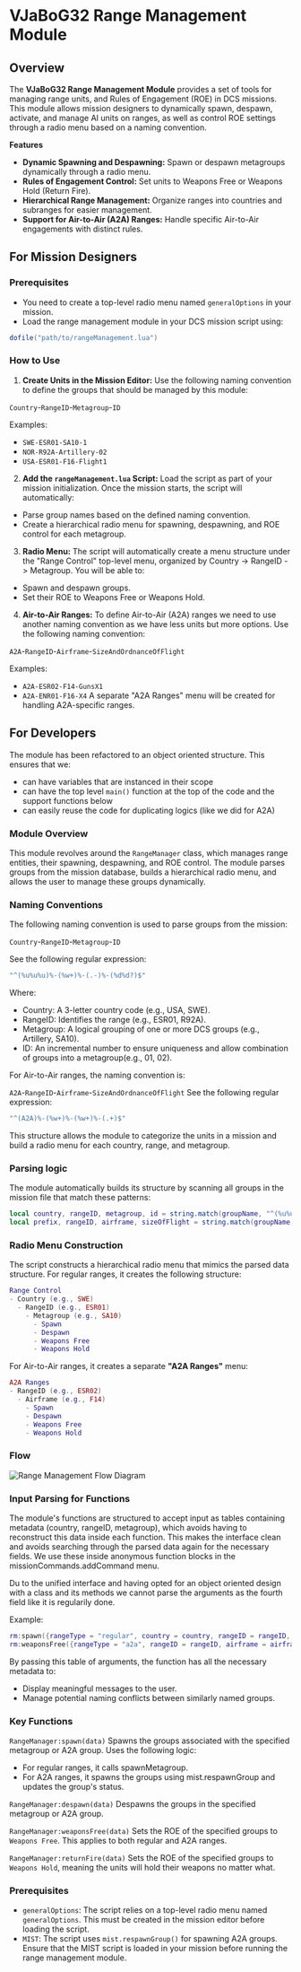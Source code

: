 # VJaBoG32 Range Management Module
## Overview
The **VJaBoG32 Range Management Module** provides a set of tools for managing range units, and Rules of Engagement (ROE) in DCS missions. This module allows mission designers to dynamically spawn, despawn, activate, and manage AI units on ranges, as well as control ROE settings through a radio menu based on a naming convention.

**Features**
- **Dynamic Spawning and Despawning:** Spawn or despawn metagroups dynamically through a radio menu.
- **Rules of Engagement Control:** Set units to Weapons Free or Weapons Hold (Return Fire).
- **Hierarchical Range Management:** Organize ranges into countries and subranges for easier management.
- **Support for Air-to-Air (A2A) Ranges:** Handle specific Air-to-Air engagements with distinct rules.

## For Mission Designers
### Prerequisites
- You need to create a top-level radio menu named `generalOptions` in your mission.
- Load the range management module in your DCS mission script using:

```lua
dofile("path/to/rangeManagement.lua")
```

### How to Use
1. **Create Units in the Mission Editor:** Use the following naming convention to define the groups that should be managed by this module:

`Country`-`RangeID`-`Metagroup`-`ID`

Examples:
- `SWE-ESR01-SA10-1`
- `NOR-R92A-Artillery-02`
- `USA-ESR01-F16-Flight1`

2. **Add the `rangeManagement.lua` Script:** Load the script as part of your mission initialization. Once the mission starts, the script will automatically:
- Parse group names based on the defined naming convention.
- Create a hierarchical radio menu for spawning, despawning, and ROE control for each metagroup.

3. **Radio Menu:** The script will automatically create a menu structure under the "Range Control" top-level menu, organized by Country -> RangeID -> Metagroup. You will be able to:

- Spawn and despawn groups.
- Set their ROE to Weapons Free or Weapons Hold.

4. **Air-to-Air Ranges:** To define Air-to-Air (A2A) ranges we need to use another naming convention as we have less units but more options.
Use the following naming convention:

`A2A`-`RangeID`-`Airframe`-`SizeAndOrdnanceOfFlight`

Examples:
- `A2A-ESR02-F14-GunsX1`
- `A2A-ENR01-F16-X4`
A separate "A2A Ranges" menu will be created for handling A2A-specific ranges.

## For Developers
The module has been refactored to an object oriented structure.
This ensures that we:
- can have variables that are instanced in their scope
- can have the top level `main()` function at the top of the code and the support functions below
- can easily reuse the code for duplicating logics (like we did for A2A)

### Module Overview
This module revolves around the `RangeManager` class, which manages range entities, their spawning, despawning, and ROE control. The module parses groups from the mission database, builds a hierarchical radio menu, and allows the user to manage these groups dynamically.

### Naming Conventions
The following naming convention is used to parse groups from the mission:

`Country`-`RangeID`-`Metagroup`-`ID`

See the following regular expression:
```lua
"^(%u%u%u)%-(%w+)%-(.-)%-(%d%d?)$"
```
Where:
- Country: A 3-letter country code (e.g., USA, SWE).
- RangeID: Identifies the range (e.g., ESR01, R92A).
- Metagroup: A logical grouping of one or more DCS groups (e.g., Artillery, SA10).
- ID: An incremental number to ensure uniqueness and allow combination of groups into a metagroup(e.g., 01, 02).

For Air-to-Air ranges, the naming convention is:

`A2A`-`RangeID`-`Airframe`-`SizeAndOrdnanceOfFlight`
See the following regular expression:

```lua
"^(A2A)%-(%w+)%-(%w+)%-(.+)$"
```

This structure allows the module to categorize the units in a mission and build a radio menu for each country, range, and metagroup.

### Parsing logic
The module automatically builds its structure by scanning all groups in the mission file that match these patterns:
```lua
local country, rangeID, metagroup, id = string.match(groupName, "^(%u%u%u)%-(%w+)%-(.-)%-(%d%d?)$")
local prefix, rangeID, airframe, sizeOfFlight = string.match(groupName, "^(A2A)%-(%w+)%-(%w+)%-(.+)$")
```

### Radio Menu Construction
The script constructs a hierarchical radio menu that mimics the parsed data structure. For regular ranges, it creates the following structure:

```lua
Range Control
- Country (e.g., SWE)
  - RangeID (e.g., ESR01)
    - Metagroup (e.g., SA10)
      - Spawn
      - Despawn
      - Weapons Free
      - Weapons Hold
```

For Air-to-Air ranges, it creates a separate **"A2A Ranges"** menu:
```lua
A2A Ranges
- RangeID (e.g., ESR02)
  - Airframe (e.g., F14)
    - Spawn
    - Despawn
    - Weapons Free
    - Weapons Hold
```

### Flow
![Range Management Flow Diagram](rangeManagementFlow.png)


### Input Parsing for Functions
The module's functions are structured to accept input as tables containing metadata (country, rangeID, metagroup), which avoids having to reconstruct this data inside each function. This makes the interface clean and avoids searching through the parsed data again for the necessary fields.
We use these inside anonymous function blocks in the missionCommands.addCommand menu.

Du to the unified interface and having opted for an object oriented design with a class and its methods we cannot parse the arguments as the fourth field like it is regularily done.

Example:
```lua
rm:spawn({rangeType = "regular", country = country, rangeID = rangeID, metagroup = metagroup})
rm:weaponsFree({rangeType = "a2a", rangeID = rangeID, airframe = airframe, sizeOfFlight = sizeOfFlight})
```

By passing this table of arguments, the function has all the necessary metadata to:
- Display meaningful messages to the user.
- Manage potential naming conflicts between similarly named groups.

### Key Functions
`RangeManager:spawn(data)`
Spawns the groups associated with the specified metagroup or A2A group. Uses the following logic:
- For regular ranges, it calls spawnMetagroup.
- For A2A ranges, it spawns the groups using mist.respawnGroup and updates the group's status.

`RangeManager:despawn(data)`
Despawns the groups in the specified metagroup or A2A group.

`RangeManager:weaponsFree(data)`
Sets the ROE of the specified groups to `Weapons Free`. This applies to both regular and A2A ranges.

`RangeManager:returnFire(data)`
Sets the ROE of the specified groups to `Weapons Hold`, meaning the units will hold their weapons no matter what.

### Prerequisites
- `generalOptions`: The script relies on a top-level radio menu named `generalOptions`. This must be created in the mission editor before loading the script.
- `MIST`: The script uses `mist.respawnGroup()` for spawning A2A groups. Ensure that the MIST script is loaded in your mission before running the range management module.
